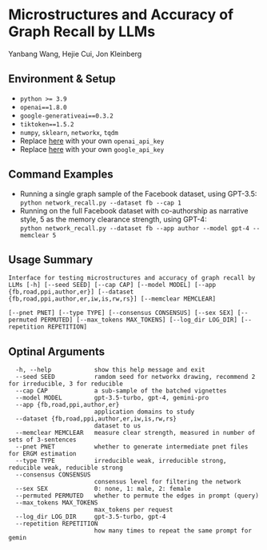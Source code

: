 # Microstructures and Accuracy of Graph Recall by LLMs
Yanbang Wang, Hejie Cui, Jon Kleinberg

## Environment & Setup
* `python >= 3.9`
* `openai==1.8.0`
* `google-generativeai==0.3.2`
* `tiktoken==1.5.2`
* `numpy`, `sklearn`, `networkx`, `tqdm`
* Replace [here](./network_recall.py#L8) with your own `openai_api_key`
* Replace [here](./network_recall_gemini.py#L14) with your own `google_api_key`

## Command Examples
- Running a single graph sample of the Facebook dataset, using GPT-3.5:\
`python network_recall.py --dataset fb --cap 1`
- Running on the full Facebook dataset with co-authorship as narrative style, 5 as the memory clearance strength, using GPT-4:\
`python network_recall.py --dataset fb --app author --model gpt-4 --memclear 5`


## Usage Summary
```
Interface for testing microstructures and accuracy of graph recall by LLMs [-h] [--seed SEED] [--cap CAP] [--model MODEL] [--app {fb,road,ppi,author,er}] [--dataset {fb,road,ppi,author,er,iw,is,rw,rs}] [--memclear MEMCLEAR]
                                                                                  [--pnet PNET] [--type TYPE] [--consensus CONSENSUS] [--sex SEX] [--permuted PERMUTED] [--max_tokens MAX_TOKENS] [--log_dir LOG_DIR] [--repetition REPETITION]
```

## Optinal Arguments
```
  -h, --help            show this help message and exit
  --seed SEED           ramdom seed for networkx drawing, recommend 2 for irreducible, 3 for reducible
  --cap CAP             a sub-sample of the batched vignettes
  --model MODEL         gpt-3.5-turbo, gpt-4, gemini-pro
  --app {fb,road,ppi,author,er}
                        application domains to study
  --dataset {fb,road,ppi,author,er,iw,is,rw,rs}
                        dataset to us
  --memclear MEMCLEAR   measure clear strength, measured in number of sets of 3-sentences
  --pnet PNET           whether to generate intermediate pnet files for ERGM estimation
  --type TYPE           irreducible weak, irreducible strong, reducible weak, reducible strong
  --consensus CONSENSUS
                        consensus level for filtering the network
  --sex SEX             0: none, 1: male, 2: female
  --permuted PERMUTED   whether to permute the edges in prompt (query)
  --max_tokens MAX_TOKENS
                        max_tokens per request
  --log_dir LOG_DIR     gpt-3.5-turbo, gpt-4
  --repetition REPETITION
                        how many times to repeat the same prompt for gemin
```